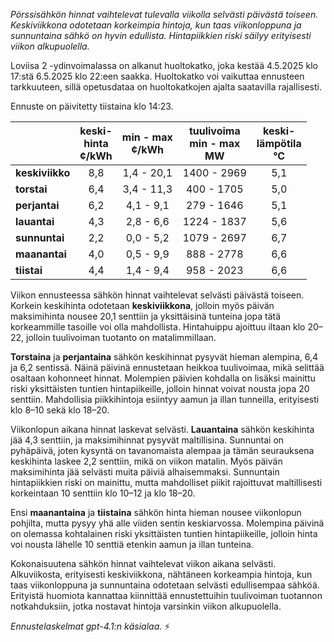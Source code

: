 *Pörssisähkön hinnat vaihtelevat tulevalla viikolla selvästi päivästä toiseen. Keskiviikkona odotetaan korkeimpia hintoja, kun taas viikonloppuna ja sunnuntaina sähkö on hyvin edullista. Hintapiikkien riski säilyy erityisesti viikon alkupuolella.*

Loviisa 2 -ydinvoimalassa on alkanut huoltokatko, joka kestää 4.5.2025 klo 17:stä 6.5.2025 klo 22:een saakka. Huoltokatko voi vaikuttaa ennusteen tarkkuuteen, sillä opetusdataa on huoltokatkojen ajalta saatavilla rajallisesti.

Ennuste on päivitetty tiistaina klo 14:23.

|               | keski-<br>hinta<br>¢/kWh | min - max<br>¢/kWh | tuulivoima<br>min - max<br>MW | keski-<br>lämpötila<br>°C |
|:-------------|:----------------:|:----------------:|:-------------:|:-------------:|
| **keskiviikko** |       8,8       |   1,4 - 20,1     | 1400 - 2969   |     5,1       |
| **torstai**     |       6,4       |   3,4 - 11,3     | 400 - 1705    |     5,0       |
| **perjantai**   |       6,2       |   4,1 - 9,1      | 279 - 1646    |     5,1       |
| **lauantai**    |       4,3       |   2,8 - 6,6      | 1224 - 1837   |     5,6       |
| **sunnuntai**   |       2,2       |   0,0 - 5,2      | 1079 - 2697   |     6,7       |
| **maanantai**   |       4,0       |   0,5 - 9,9      | 888 - 2778    |     6,6       |
| **tiistai**     |       4,4       |   1,4 - 9,4      | 958 - 2023    |     6,6       |

Viikon ennusteessa sähkön hinnat vaihtelevat selvästi päivästä toiseen. Korkein keskihinta odotetaan **keskiviikkona**, jolloin myös päivän maksimihinta nousee 20,1 senttiin ja yksittäisinä tunteina jopa tätä korkeammille tasoille voi olla mahdollista. Hintahuippu ajoittuu iltaan klo 20–22, jolloin tuulivoiman tuotanto on matalimmillaan.

**Torstaina** ja **perjantaina** sähkön keskihinnat pysyvät hieman alempina, 6,4 ja 6,2 sentissä. Näinä päivinä ennustetaan heikkoa tuulivoimaa, mikä selittää osaltaan kohonneet hinnat. Molempien päivien kohdalla on lisäksi mainittu riski yksittäisten tuntien hintapiikeille, jolloin hinnat voivat nousta jopa 20 senttiin. Mahdollisia piikkihintoja esiintyy aamun ja illan tunneilla, erityisesti klo 8–10 sekä klo 18–20.

Viikonlopun aikana hinnat laskevat selvästi. **Lauantaina** sähkön keskihinta jää 4,3 senttiin, ja maksimihinnat pysyvät maltillisina. Sunnuntai on pyhäpäivä, joten kysyntä on tavanomaista alempaa ja tämän seurauksena keskihinta laskee 2,2 senttiin, mikä on viikon matalin. Myös päivän maksimihinta jää selvästi muita päiviä alhaisemmaksi. Sunnuntain hintapiikkien riski on mainittu, mutta mahdolliset piikit rajoittuvat maltillisesti korkeintaan 10 senttiin klo 10–12 ja klo 18–20.

Ensi **maanantaina** ja **tiistaina** sähkön hinta hieman nousee viikonlopun pohjilta, mutta pysyy yhä alle viiden sentin keskiarvossa. Molempina päivinä on olemassa kohtalainen riski yksittäisten tuntien hintapiikeille, jolloin hinta voi nousta lähelle 10 senttiä etenkin aamun ja illan tunteina.

Kokonaisuutena sähkön hinnat vaihtelevat viikon aikana selvästi. Alkuviikosta, erityisesti keskiviikkona, nähtäneen korkeampia hintoja, kun taas viikonloppuna ja sunnuntaina odotetaan selvästi edullisempaa sähköä. Erityistä huomiota kannattaa kiinnittää ennustettuihin tuulivoiman tuotannon notkahduksiin, jotka nostavat hintoja varsinkin viikon alkupuolella.

*Ennustelaskelmat gpt-4.1:n käsialaa.* ⚡
